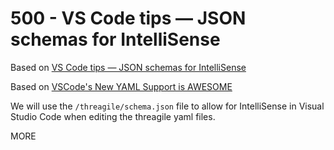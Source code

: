 # 500 - VS Code tips — JSON schemas for IntelliSense

Based on [VS Code tips — JSON schemas for IntelliSense](https://www.youtube.com/watch?v=m30JiCuW42U)

Based on [VSCode's New YAML Support is AWESOME]()

We will use the ```/threagile/schema.json``` file to allow for IntelliSense in Visual Studio Code when editing the threagile yaml files.

MORE